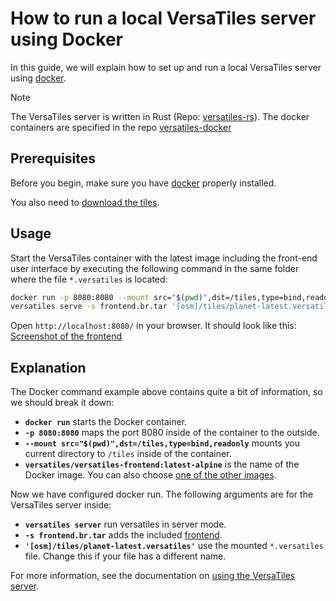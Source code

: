 # How to run a local VersaTiles server using Docker

In this guide, we will explain how to set up and run a local VersaTiles server using [docker](https://www.docker.com/).

> [!NOTE]
> The VersaTiles server is written in Rust (Repo: [versatiles-rs](https://github.com/versatiles-org/versatiles-rs)).
> The docker containers are specified in the repo [versatiles-docker](https://github.com/versatiles-org/versatiles-docker/tree/main/docker)

## Prerequisites

Before you begin, make sure you have [docker](https://www.docker.com/) properly installed.

You also need to [download the tiles](download_tiles.md).

## Usage

Start the VersaTiles container with the latest image including the front-end user interface by executing the following command in the same folder where the file `*.versatiles` is located:

```bash
docker run -p 8080:8080 --mount src="$(pwd)",dst=/tiles,type=bind,readonly versatiles/versatiles-frontend:latest-alpine \
versatiles serve -s frontend.br.tar '[osm]/tiles/planet-latest.versatiles'
```

Open `http://localhost:8080/` in your browser. It should look like this: [Screenshot of the frontend](../assets/screenshots/frontend_index.png)

## Explanation

The Docker command example above contains quite a bit of information, so we should break it down:
- **`docker run`** starts the Docker container.
- **`-p 8080:8080`** maps the port 8080 inside of the container to the outside.
- **`--mount src="$(pwd)",dst=/tiles,type=bind,readonly`** mounts you current directory to `/tiles` inside of the container.
- **`versatiles/versatiles-frontend:latest-alpine`** is the name of the Docker image. You can also choose [one of the other images](https://github.com/versatiles-org/versatiles-docker#images-versatiles-frontend).

Now we have configured docker run. The following arguments are for the VersaTiles server inside:
- **`versatiles server`** run versatiles in server mode.
- **`-s frontend.br.tar`** adds the included [frontend](https://github.com/versatiles-org/versatiles-frontend).
- **`'[osm]/tiles/planet-latest.versatiles'`** use the mounted `*.versatiles` file. Change this if your file has a different name.

For more information, see the documentation on [using the VersaTiles server](https://github.com/versatiles-org/versatiles-documentation/blob/main/basics/versatiles_server.md#usage).
